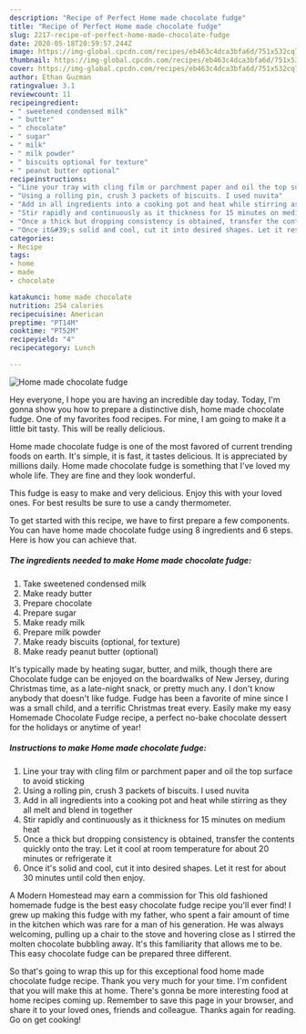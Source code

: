 ```yaml
---
description: "Recipe of Perfect Home made chocolate fudge"
title: "Recipe of Perfect Home made chocolate fudge"
slug: 2217-recipe-of-perfect-home-made-chocolate-fudge
date: 2020-05-18T20:59:57.244Z
image: https://img-global.cpcdn.com/recipes/eb463c4dca3bfa6d/751x532cq70/home-made-chocolate-fudge-recipe-main-photo.jpg
thumbnail: https://img-global.cpcdn.com/recipes/eb463c4dca3bfa6d/751x532cq70/home-made-chocolate-fudge-recipe-main-photo.jpg
cover: https://img-global.cpcdn.com/recipes/eb463c4dca3bfa6d/751x532cq70/home-made-chocolate-fudge-recipe-main-photo.jpg
author: Ethan Guzman
ratingvalue: 3.1
reviewcount: 11
recipeingredient:
- " sweetened condensed milk"
- " butter"
- " chocolate"
- " sugar"
- " milk"
- " milk powder"
- " biscuits optional for texture"
- " peanut butter optional"
recipeinstructions:
- "Line your tray with cling film or parchment paper and oil the top surface to avoid sticking"
- "Using a rolling pin, crush 3 packets of biscuits. I used nuvita"
- "Add in all ingredients into a cooking pot and heat while stirring as they all melt and blend in together"
- "Stir rapidly and continuously as it thickness for 15 minutes on medium heat"
- "Once a thick but dropping consistency is obtained, transfer the contents quickly onto the tray. Let it cool at room temperature for about 20 minutes or refrigerate it"
- "Once it&#39;s solid and cool, cut it into desired shapes. Let it rest for about 30 minutes until cold then enjoy."
categories:
- Recipe
tags:
- home
- made
- chocolate

katakunci: home made chocolate 
nutrition: 254 calories
recipecuisine: American
preptime: "PT14M"
cooktime: "PT52M"
recipeyield: "4"
recipecategory: Lunch

---
```



![Home made chocolate fudge](https://img-global.cpcdn.com/recipes/eb463c4dca3bfa6d/751x532cq70/home-made-chocolate-fudge-recipe-main-photo.jpg)

Hey everyone, I hope you are having an incredible day today. Today, I'm gonna show you how to prepare a distinctive dish, home made chocolate fudge. One of my favorites food recipes. For mine, I am going to make it a little bit tasty. This will be really delicious.

Home made chocolate fudge is one of the most favored of current trending foods on earth. It's simple, it is fast, it tastes delicious. It is appreciated by millions daily. Home made chocolate fudge is something that I've loved my whole life. They are fine and they look wonderful.

This fudge is easy to make and very delicious. Enjoy this with your loved ones. For best results be sure to use a candy thermometer.


To get started with this recipe, we have to first prepare a few components. You can have home made chocolate fudge using 8 ingredients and 6 steps. Here is how you can achieve that.

<!--inarticleads1-->

##### The ingredients needed to make Home made chocolate fudge:

1. Take  sweetened condensed milk
1. Make ready  butter
1. Prepare  chocolate
1. Prepare  sugar
1. Make ready  milk
1. Prepare  milk powder
1. Make ready  biscuits (optional, for texture)
1. Make ready  peanut butter (optional)


It&#39;s typically made by heating sugar, butter, and milk, though there are Chocolate fudge can be enjoyed on the boardwalks of New Jersey, during Christmas time, as a late-night snack, or pretty much any. I don&#39;t know anybody that doesn&#39;t like fudge. Fudge has been a favorite of mine since I was a small child, and a terrific Christmas treat every. Easily make my easy Homemade Chocolate Fudge recipe, a perfect no-bake chocolate dessert for the holidays or anytime of year! 

<!--inarticleads2-->

##### Instructions to make Home made chocolate fudge:

1. Line your tray with cling film or parchment paper and oil the top surface to avoid sticking
1. Using a rolling pin, crush 3 packets of biscuits. I used nuvita
1. Add in all ingredients into a cooking pot and heat while stirring as they all melt and blend in together
1. Stir rapidly and continuously as it thickness for 15 minutes on medium heat
1. Once a thick but dropping consistency is obtained, transfer the contents quickly onto the tray. Let it cool at room temperature for about 20 minutes or refrigerate it
1. Once it&#39;s solid and cool, cut it into desired shapes. Let it rest for about 30 minutes until cold then enjoy.


A Modern Homestead may earn a commission for This old fashioned homemade fudge is the best easy chocolate fudge recipe you&#39;ll ever find! I grew up making this fudge with my father, who spent a fair amount of time in the kitchen which was rare for a man of his generation. He was always welcoming, pulling up a chair to the stove and hovering close as I stirred the molten chocolate bubbling away. It&#39;s this familiarity that allows me to be. This easy chocolate fudge can be prepared three different. 

So that's going to wrap this up for this exceptional food home made chocolate fudge recipe. Thank you very much for your time. I'm confident that you will make this at home. There's gonna be more interesting food at home recipes coming up. Remember to save this page in your browser, and share it to your loved ones, friends and colleague. Thanks again for reading. Go on get cooking!
